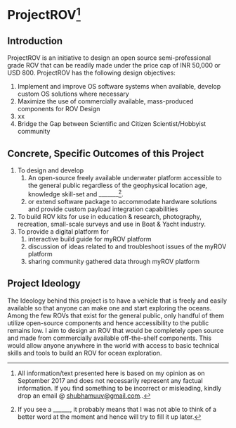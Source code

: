 # ProjectROV[^1]

## Introduction

ProjectROV is an initiative to design an open source semi-professional grade ROV that can be readily made under the price cap of INR 50,000 or USD 800. ProjectROV has the following design objectives:

1. Implement and improve OS software systems when available, develop custom OS solutions where necessary
2. Maximize the use of commercially available, mass-produced components for ROV Design
3. xx
4. Bridge the Gap between Scientific and Citizen Scientist/Hobbyist community

## Concrete, Specific Outcomes of this Project

1. To design and develop
   1. An open-source freely available underwater platform accessible to the general public regardless of the geophysical location age, knowledge skill-set and \_\_\_\_\_\_\_[^2].
   2. or extend software package to accommodate hardware solutions and provide custom payload integration capabilities
2. To build ROV kits for use in education & research, photography, recreation, small-scale surveys and use in Boat & Yacht industry.
3. To provide a digital platform for
   1. interactive build guide for myROV platform
   2. discussion of ideas related to and troubleshoot issues of the myROV platform
   3. sharing community gathered data through myROV platform

## Project Ideology

The Ideology behind this project is to have a vehicle that is freely and easily available so that anyone can make one and start exploring the oceans. Among the few ROVs that exist for the general public, only handful of them utilize open-source components and hence accessibility to the public remains low. I aim to design an ROV that would be completely open source and made from commercially available off-the-shelf components. This would allow anyone anywhere in the world with access to basic technical skills and tools to build an ROV for ocean exploration.

[^1]: All information/text presented here is based on my opinion as on September 2017 and does not necessarily represent any factual information. If you find something to be incorrect or misleading, kindly drop an email @ shubhamuuv@gmail.com..

[^2]: If you see a \_\_\_\_\_\_, it probably means that I was not able to think of a better word at the moment and hence will try to fill it up later.

